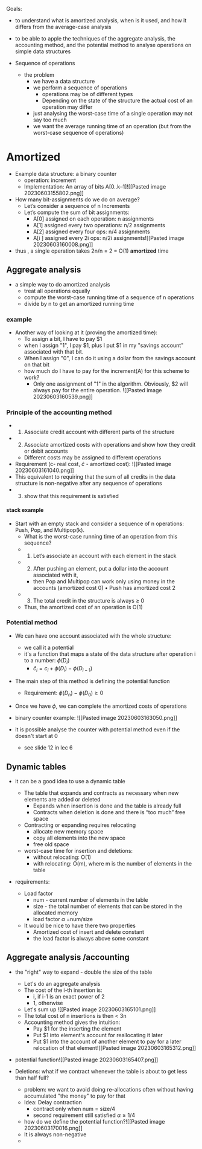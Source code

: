 Goals:
* to understand what is amortized analysis, when is it used, and how it differs from the average-case analysis
* to be able to apple the techniques of the aggregate analysis, the accounting method, and the potential method to analyse operations on simple data structures

* Sequence of operations
	* the problem
		* we have a data structure
		* we perform a sequence of operations
			* operations may be of different types 
			* Depending on the state of the structure the actual cost of an operation may differ 
		* just analysing the worst-case time of a single operation may not say too much
		* we want the average running time of an operation (but from the worst-case sequence of operations)

# Amortized 
* Example data structure: a binary counter
	* operation: increment 
	* Implementation: An array of bits A[0..k–1]![[Pasted image 20230603155802.png]]
* How many bit-assignments do we do on average?
	* Let’s consider a sequence of n Increments 
	* Let’s compute the sum of bit assignments:
		* A[0] assigned on each operation: n assignments
		* A[1] assigned every two operations: n/2 assignments
		* A[2] assigned every four ops: n/4 assignments
		* A[i ] assigned every 2i ops: n/2i assignments![[Pasted image 20230603160008.png]]
* thus , a single operation takes 2n/n = 2 = O(1) **amortized** time

## Aggregate analysis
* a simple way to do amortized analysis
	* treat all operations equally
	* compute the worst-case running time of a sequence of n operations
	* divide by n to get an amortized running time

### example
* Another way of looking at it (proving the amortized time):
	* To assign a bit, I have to pay $1
	* when I assign "1", I pay $1, plus I put $1 in my "savings account" associated with that bit.
	* When I assign "0", I can do it using a dollar from the savings account on that bit
	* how much do I have to pay for the increment(A) for this scheme to work?
		* Only one assignment of "1" in the algorithm. Obviously, $2 will always pay for the entire operation.                                        ![[Pasted image 20230603160539.png]]

### Principle of the accounting method 
* 1. Associate credit account with different parts of the structure 
* 2. Associate amortized costs with operations and show how they credit or debit accounts
	* Different costs may be assigned to different operations
* Requirement (c- real cost, $\hat{c}$ - amortized cost):                                    ![[Pasted image 20230603161040.png]] 
* This equivalent to requiring that the sum of all credits in the data structure is non-negative after any sequence of operations
* 3. show that this requirement is satisfied 

#### stack example
* Start with an empty stack and consider a sequence of n operations: Push, Pop, and Multipop(k). 
	* What is the worst-case running time of an operation from this sequence? 
	* 1. Let’s associate an account with each element in the stack 
	* 2. After pushing an element, put a dollar into the account associated with it, 
		* then Pop and Multipop can work only using money in the accounts (amortized cost 0) • Push has amortized cost 2 
	* 3. The total credit in the structure is always ≥ 0 
	* Thus, the amortized cost of an operation is O(1)

### Potential method
* We can have one account  associated with the whole structure:
	* we call it a potential
	* it's a function that maps a state of the data structure after operation i to a number: $\phi$(D$_i$)
		* $\hat{c}_i = c_i + \phi(D_i) - \phi(D_{i-1})$
* The main step of this method is defining the potential function
	* Requirement: $\phi(D_n)-\phi(D_0)\geq0$
* Once we have $\phi$, we can complete the amortized costs of operations

* binary counter example: ![[Pasted image 20230603163050.png]]

* it is possible analyse the counter with potential method even if the doesn't start at 0
	* see slide 12 in lec 6

## Dynamic tables
* it can be a good idea to use a dynamic table
	* The table that expands and contracts as necessary when new elements are added or deleted
		* Expands when insertion is done and the table is already full
		* Contracts when deletion is done and there is “too much” free space
	* Contracting or expanding requires relocating
		* allocate new memory space
		* copy all elements into the new space
		* free old space
	* worst-case time for insertion and deletions:
		* without relocating: O(1)
		* with relocating: O(m), where m is the number of elements in the table

* requirements:
	* Load factor
		* num - current number of elements in the table
		* size - the total number of elements that can be stored in the allocated memory
		* load factor $\alpha$ =num/size
	* It would be nice to have there two properties
		* Amortized cost of insert and delete constant 
		* the load factor is always above some constant


## Aggregate analysis /accounting
* the "right" way to expand - double the size of the table
	* Let's do an aggregate analysis
	* The cost of the i-th insertion is:
		* i, if i-1 is an exact power of 2
		* 1, otherwise
	* Let's sum up ![[Pasted image 20230603165101.png]]
	* The total cost of n insertions is then < 3n
	* Accounting method gives the intuition: 
		* Pay $1 for the inserting the element
		* Put $1 into element's account for reallocating it later
		* Put $1 into the account of another element to pay for a later relocation of that element![[Pasted image 20230603165312.png]]

* potential function![[Pasted image 20230603165407.png]]

* Deletions: what if we contract whenever the table is about to get less than half full?
	* problem: we want to avoid doing re-allocations often without having accumulated "the money" to pay for that
	* Idea: Delay contraction
		* contract only when num = size/4
		* second requirement still satisfied $\alpha \geq 1/4$ 
	* how do we define the potential function?![[Pasted image 20230603170016.png]]
	* It is always non-negative
	* 